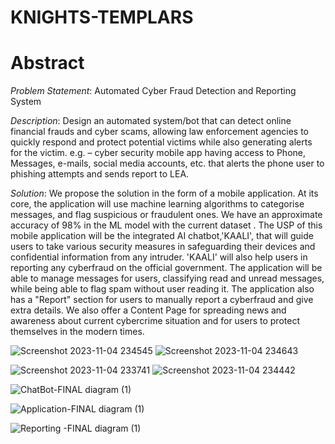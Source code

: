 # KNIGHTS-TEMPLARS

# Abstract

*Problem Statement*: Automated Cyber Fraud Detection and Reporting System

*Description*:  Design an automated system/bot that can detect online financial frauds and cyber scams, allowing law enforcement agencies to quickly respond and protect potential victims while also generating alerts for the victim. e.g. – cyber security mobile app having access to Phone, Messages, e-mails, social media accounts, etc. that alerts the phone user to phishing attempts and sends report to LEA.

*Solution*: We propose the solution in the form of a mobile application. At its core, the application will use machine learning algorithms to categorise messages, and flag suspicious or fraudulent ones. We have an approximate accuracy of 98% in the ML model with the current dataset . The USP of this mobile application will be the integrated AI chatbot,'KAALI', that will guide users to take various security measures in safeguarding their devices and confidential information from any intruder. 'KAALI' will also help users in reporting any cyberfraud on the official government. 
The application will be able to manage messages for users, classifying read and unread messages, while being able to flag spam without user reading it. The application also has a "Report" section for users to manually report a cyberfraud and give extra details. We also offer a Content Page for spreading news and awareness about current cybercrime situation and for users to protect themselves in the modern times.

![Screenshot 2023-11-04 234545](https://github.com/KanishqGandharv219/KNIGHTS-TEMPLARS/assets/86879928/5ee39966-6748-483c-abf4-46900db391a1)
![Screenshot 2023-11-04 234643](https://github.com/KanishqGandharv219/KNIGHTS-TEMPLARS/assets/86879928/9b06384c-fd39-47e0-a201-2bbcf41461c1)

![Screenshot 2023-11-04 233741](https://github.com/KanishqGandharv219/KNIGHTS-TEMPLARS/assets/86879928/447bde1c-1ba1-4c02-8eb2-e0ae1004f3f7)
![Screenshot 2023-11-04 234442](https://github.com/KanishqGandharv219/KNIGHTS-TEMPLARS/assets/86879928/815e3b87-336f-42d2-9c4e-63e76f082dc6)

![ChatBot-FINAL diagram (1)](https://github.com/KanishqGandharv219/KNIGHTS-TEMPLARS/assets/86879928/92604023-1129-417f-9c03-0d40927eb5ec)

![Application-FINAL diagram (1)](https://github.com/KanishqGandharv219/KNIGHTS-TEMPLARS/assets/86879928/df707e5d-f7a4-4276-aa7a-34700afc9993)

![Reporting -FINAL diagram (1)](https://github.com/KanishqGandharv219/KNIGHTS-TEMPLARS/assets/86879928/e0539f1c-9e3b-4867-b1ec-d525d1c6a31c)
